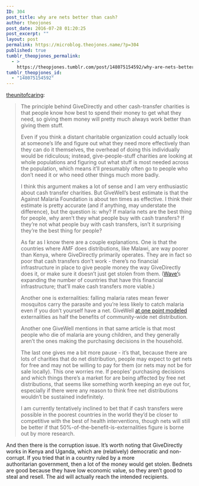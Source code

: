 ```yaml
---
ID: 304
post_title: why are nets better than cash?
author: theojones
post_date: 2016-07-28 01:20:25
post_excerpt: ""
layout: post
permalink: https://microblog.theojones.name/?p=304
published: true
tumblr_theopjones_permalink:
  - >
    https://theopjones.tumblr.com/post/148075154592/why-are-nets-better-than-cash
tumblr_theopjones_id:
  - "148075154592"
---
```

<p><a class="tumblr_blog" href="http://theunitofcaring.tumblr.com/post/148071398556">theunitofcaring</a>:</p>
<blockquote>
<p>The principle behind GiveDirectly and other cash-transfer charities is that people know how best to spend their money to get what they need, so giving them money will pretty much always work better than giving them stuff.</p>
<p>Even if you think a distant charitable organization could actually look at someone’s life and figure out what they need more effectively than they can do it themselves, the overhead of doing this individually would be ridiculous; instead, give-people-stuff charities are looking at whole populations and figuring out what stuff is most needed across the population, which means it’ll presumably often go to people who don’t need it or who need other things much more badly.</p>
<p>I think this argument makes a lot of sense and I am very enthusiastic about cash transfer charities. But GiveWell’s best estimate is that the Against Malaria Foundation is about ten times as effective. I think their estimate is pretty accurate (and if anything, may understate the difference), but the question is: why? If malaria nets are the best thing for people, why aren’t they what people buy with cash transfers? If they’re not what people buy with cash transfers, isn’t it surprising they’re the best thing for people?</p>
<p>As far as I know there are a couple explanations. One is that the countries where AMF does distributions, like Malawi, are way poorer than Kenya, where GiveDirectly primarily operates. They are in fact so poor that cash transfers don’t work - there’s no financial infrastructure in place to give people money the way GiveDirectly does it, or make sure it doesn’t just get stolen from them. (<a href="http://www.wave.com">Wave’</a>s expanding the number of countries that have this financial infrastructure; that’ll make cash transfers more viable.)</p>
<p>Another one is externalities: falling malaria rates mean fewer mosquitos carry the parasite and you’re less likely to catch malaria even if you don’t yourself have a net. GiveWell <a href="http://blog.givewell.org/2012/05/30/giving-cash-versus-giving-bednets/">at one point modeled</a> externalities as half the benefits of community-wide net distribution.</p>
<p>Another one GiveWell mentions in that same article is that most people who die of malaria are young children, and they generally aren’t the ones making the purchasing decisions in the household.</p>
<p>The last one gives me a bit more pause - it’s that, because there are lots of charities that do net distribution, people may expect to get nets for free and may not be willing to pay for them (or nets may not be for sale locally). This one worries me. If peoples’ purchasing decisions and which things there’s a market for are being affected by free net distributions, that seems like something worth keeping an eye out for, especially if there were any reason to think free net distributions wouldn’t be sustained indefinitely. </p>
<p>I am currently tentatively inclined to bet that if cash transfers were possible in the poorest countries in the world they’d be closer to competitive with the best of health interventions, though nets will still be better if that 50%-of-the-benefit-is-externalities figure is borne out by more research.</p>
</blockquote>

<p>And then there is the corruption issue. It’s worth noting that GiveDirectly works in Kenya and Uganda, which are (relatively) democratic and non-corrupt. If you tried that in a country ruled by a more authoritarian government, then a lot of the money would get stolen. Bednets are good because they have low economic value, so they aren’t good to steal and resell. The aid will actually reach the intended recipients. </p>